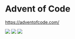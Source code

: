 # Advent of Code

https://adventofcode.com/

<!--- advent_readme_stars table --->


![](https://img.shields.io/badge/day%20📅-18-blue) ![](https://img.shields.io/badge/stars%20⭐-3-yellow) ![](https://img.shields.io/badge/days%20completed-1-red)
